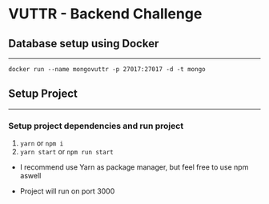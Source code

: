# VUTTR - Backend Challenge

## Database setup using Docker

---

`docker run --name mongovuttr -p 27017:27017 -d -t mongo`

## Setup Project

---

### Setup project dependencies and run project

1. `yarn` or `npm i`
2. `yarn start` or `npm run start`

- I recommend use Yarn as package manager, but feel free to use npm aswell

- Project will run on port 3000

